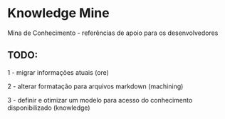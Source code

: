 # Knowledge Mine

Mina de Conhecimento - referências de apoio para os desenvolvedores

## TODO: 

1 - migrar informações atuais (ore)

2 - alterar formatação para arquivos markdown (machining)

3 - definir e otimizar um modelo para acesso do conhecimento disponibilizado (knowledge)